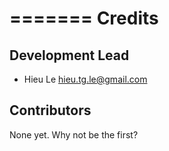 =======
Credits
=======

Development Lead
----------------

* Hieu Le <hieu.tg.le@gmail.com>

Contributors
------------

None yet. Why not be the first?
